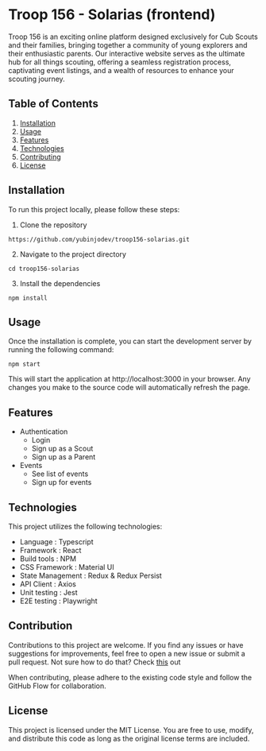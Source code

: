 # Troop 156 - Solarias (frontend)

Troop 156 is an exciting online platform designed exclusively for Cub Scouts and their families, bringing together a community of young explorers and their enthusiastic parents. Our interactive website serves as the ultimate hub for all things scouting, offering a seamless registration process, captivating event listings, and a wealth of resources to enhance your scouting journey.

## Table of Contents

1. [Installation](#installation)
2. [Usage](#usage)
3. [Features](#feature)
4. [Technologies](#technologies)
5. [Contributing](#contributing)
6. [License](#license)

## Installation

To run this project locally, please follow these steps:

1. Clone the repository

```
https://github.com/yubinjodev/troop156-solarias.git
```

2. Navigate to the project directory

```
cd troop156-solarias
```

3. Install the dependencies

```
npm install
```

## Usage

Once the installation is complete, you can start the development server by running the following command:

```
npm start
```

This will start the application at http://localhost:3000 in your browser. Any changes you make to the source code will automatically refresh the page.

## Features

- Authentication
  - Login
  - Sign up as a Scout
  - Sign up as a Parent
- Events
    - See list of events
    - Sign up for events

## Technologies

This project utilizes the following technologies:

- Language : Typescript
- Framework : React
- Build tools : NPM
- CSS Framework : Material UI
- State Management : Redux & Redux Persist
- API Client : Axios
- Unit testing : Jest
- E2E testing : Playwright

## Contribution

Contributions to this project are welcome.
If you find any issues or have suggestions for improvements, feel free to open a new issue or submit a pull request.
Not sure how to do that? Check [this](https://opensource.com/article/19/11/first-open-source-contribution-fork-clone) out

When contributing, please adhere to the existing code style and follow the GitHub Flow for collaboration.

## License

This project is licensed under the MIT License. You are free to use, modify, and distribute this code as long as the original license terms are included.
